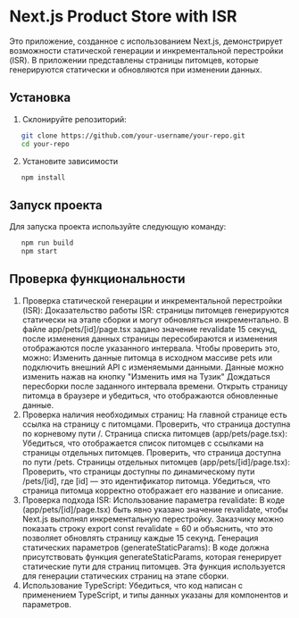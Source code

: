 # Next.js Product Store with ISR

Это приложение, созданное с использованием Next.js, демонстрирует возможности статической генерации и инкрементальной перестройки (ISR). В приложении представлены страницы питомцев, которые генерируются статически и обновляются при изменении данных.

## Установка

1. Склонируйте репозиторий:

```bash
   git clone https://github.com/your-username/your-repo.git
   cd your-repo
```

2. Установите зависимости

```bash
   npm install
```

## Запуск проекта

Для запуска проекта используйте следующую команду:

```bash
   npm run build
   npm start
```

## Проверка функциональности

1. Проверка статической генерации и инкрементальной перестройки (ISR):
   Доказательство работы ISR: cтраницы питомцев генерируются статически на этапе сборки и могут обновляться инкрементально.
   В файле app/pets/[id]/page.tsx задано значение revalidate 15 секунд, после изменения данных страницы пересобираются и изменения отображаются после указанного интервала.
   Чтобы проверить это, можно:
   Изменить данные питомца в исходном массиве pets или подключить внешний API с изменяемыми данными. Данные можно изменить нажав на кнопку "Изменить имя на Тузик"
   Дождаться пересборки после заданного интервала времени.
   Открыть страницу питомца в браузере и убедиться, что отображаются обновленные данные.
2. Проверка наличия необходимых страниц:
   На главной странице есть ссылка на страницу с питомцами.
   Проверить, что страница доступна по корневому пути /.
   Страница списка питомцев (app/pets/page.tsx):
   Убедиться, что отображается список питомцев с ссылками на страницы отдельных питомцев.
   Проверить, что страница доступна по пути /pets.
   Страницы отдельных питомцев (app/pets/[id]/page.tsx):
   Проверить, что страницы доступны по динамическому пути /pets/[id], где [id] — это идентификатор питомца.
   Убедиться, что страница питомца корректно отображает его название и описание.
3. Проверка подхода ISR:
   Использование параметра revalidate:
   В коде (app/pets/[id]/page.tsx) быть явно указано значение revalidate, чтобы Next.js выполнял инкрементальную перестройку.
   Заказчику можно показать строку export const revalidate = 60 и объяснить, что это позволяет обновлять страницу каждые 15 секунд.
   Генерация статических параметров (generateStaticParams):
   В коде должна присутствовать функция generateStaticParams, которая генерирует статические пути для страниц питомцев.
   Эта функция используется для генерации статических страниц на этапе сборки.
4. Использование TypeScript:
   Убедиться, что код написан с применением TypeScript, и типы данных указаны для компонентов и параметров.
